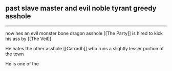 ## past slave master and evil noble tyrant greedy asshole
---
now hes an evil monster bone dragon asshole
[[The Party]] is hired to kick his ass by [[The Veil]]

He hates the other asshole [[Carradh]] who runs a slightly lesser portion of the town

He is one of the 

